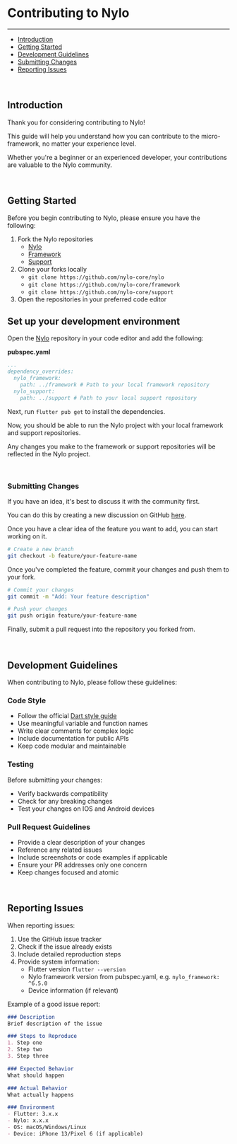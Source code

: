 # Contributing to Nylo

---

<a name="section-1"></a>
- [Introduction](#introduction "Introduction to contributing")
- [Getting Started](#getting-started "Getting started with contributions")
- [Development Guidelines](#development-guidelines "Development guidelines")
- [Submitting Changes](#submitting-changes "How to submit changes")
- [Reporting Issues](#reporting-issues "How to report issues")

<a name="introduction"></a>
<br>

## Introduction

Thank you for considering contributing to Nylo! 

This guide will help you understand how you can contribute to the micro-framework, no matter your experience level. 

Whether you're a beginner or an experienced developer, your contributions are valuable to the Nylo community.

<a name="getting-started"></a>
<br>

## Getting Started

Before you begin contributing to Nylo, please ensure you have the following:

1. Fork the Nylo repositories
	- <a href="https://github.com/nylo-core/nylo/fork" target="_BLANK">Nylo</a>
	- <a href="https://github.com/nylo-core/framework/fork" target="_BLANK">Framework</a>
	- <a href="https://github.com/nylo-core/support/fork" target="_BLANK">Support</a>
2. Clone your forks locally
	- `git clone https://github.com/nylo-core/nylo`
	- `git clone https://github.com/nylo-core/framework`
	- `git clone https://github.com/nylo-core/support`
3. Open the repositories in your preferred code editor

## Set up your development environment

Open the <a href="https://github.com/nylo-core/nylo" target="_BLANK">Nylo</a> repository in your code editor and add the following:

**pubspec.yaml**
``` yaml
...
dependency_overrides:
  nylo_framework:
    path: ../framework # Path to your local framework repository
  nylo_support:
    path: ../support # Path to your local support repository
```

Next, run `flutter pub get` to install the dependencies.

Now, you should be able to run the Nylo project with your local framework and support repositories.

Any changes you make to the framework or support repositories will be reflected in the Nylo project.

<a name="submitting-changes"></a>
<br>

### Submitting Changes 

If you have an idea, it's best to discuss it with the community first. 

You can do this by creating a new discussion on GitHub <a href="https://github.com/nylo-core/nylo/discussions" target="_BLANK">here</a>.

Once you have a clear idea of the feature you want to add, you can start working on it.

``` bash
# Create a new branch
git checkout -b feature/your-feature-name
```

Once you've completed the feature, commit your changes and push them to your fork.

``` bash
# Commit your changes
git commit -m "Add: Your feature description"

# Push your changes
git push origin feature/your-feature-name
```

Finally, submit a pull request into the repository you forked from.


<a name="development-guidelines"></a>
<br>

## Development Guidelines

When contributing to Nylo, please follow these guidelines:

### Code Style

- Follow the official <a href="https://dart.dev/guides/language/effective-dart/style" target="_BLANK">Dart style guide</a>
- Use meaningful variable and function names
- Write clear comments for complex logic
- Include documentation for public APIs
- Keep code modular and maintainable

### Testing

Before submitting your changes:

- Verify backwards compatibility
- Check for any breaking changes
- Test your changes on IOS and Android devices

### Pull Request Guidelines

- Provide a clear description of your changes
- Reference any related issues
- Include screenshots or code examples if applicable
- Ensure your PR addresses only one concern
- Keep changes focused and atomic

<a name="reporting-issues"></a>
<br>

## Reporting Issues

When reporting issues:

1. Use the GitHub issue tracker
2. Check if the issue already exists
3. Include detailed reproduction steps
4. Provide system information:
   - Flutter version `flutter --version`
   - Nylo framework version from pubspec.yaml, e.g. `nylo_framework: ^6.5.0`
   - Device information (if relevant)

Example of a good issue report:
``` markdown
### Description
Brief description of the issue

### Steps to Reproduce
1. Step one
2. Step two
3. Step three

### Expected Behavior
What should happen

### Actual Behavior
What actually happens

### Environment
- Flutter: 3.x.x
- Nylo: x.x.x
- OS: macOS/Windows/Linux
- Device: iPhone 13/Pixel 6 (if applicable)
```